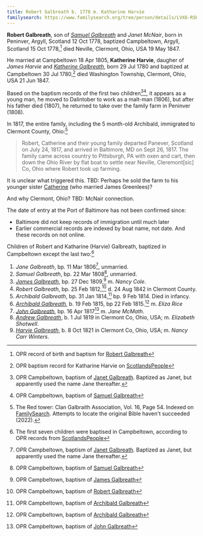 ```yaml
---
title: Robert Galbreath b. 1778 m. Katharine Harvie
familysearch: https://www.familysearch.org/tree/person/details/LVX6-R5K
---
```


**Robert Galbreath**, son of [*Samuel Galbreath*](galbreath-samuel-1736.md) and *Janet McNair*, born in Peninver, Argyll, Scotland 12 Oct 1778, baptized Campbeltown, Argyll, Scotland 15 Oct 1778,[^birth] died Neville, Clermont, Ohio, USA 19 May 1847.

He married at Campbeltown 18 Apr 1805, **Katherine Harvie**, daugher of *James Harvie* and [*Katherine Galbreath*](galbreath-katharine-1741.md), born 29 Jul 1780 and baptized at Campbeltown 30 Jul 1780,[^birth-kh] died Washington Township, Clermont, Ohio, USA 21 Jun 1847.

Based on the baptism records of the first two children[^jane-birth][^samuel-birth], it appears as a young man, he moved to Dalintober to work as a malt-man (1806), but after his father died (1807), he returned to take over the family farm in Peninver (1808).

In 1817, the entire family, including the 5 month-old Archibald, immigrated to Clermont County, Ohio:[^redtower-16-54]

> Robert, Catherine and their young family departed Panever, Scotland on July 24, 1817, and arrived in
> Baltimore, MD on Sept 26, 1817. The family came across country to Pittsburgh, PA with oxen and cart, then
> down the Ohio River by flat boat to settle near Neville, Cleremont[sic] Co, Ohio where Robert took up farming.

It is unclear what triggered this.  TBD: Perhaps he sold the farm to his younger sister [Catherine](galbreath-catherine-1788.md) (who married James Greenlees)?

And why Clermont, Ohio?  TBD: McNair connection.

The date of entry at the Port of Baltimore has not been confirmed since:
* Baltimore did not keep records of immigration until much later
* Earlier commercial records are indexed by boat name, not date.  And these records on not online.

Children of Robert and Katharine (Harvie) Galbreath, baptized in Campbeltown except the last two:[^children]

1. *Jane Galbreath*, bp. 11 Mar 1806[^jane-birth], unmarried.
2. *Samuel Galbreath*, bp. 22 Mar 1808[^samuel-birth], unmarried.
3. *[James Galbreath](galbreath-james-1809.md)*, bp. 27 Dec 1809,[^james-birth] m. *Nancy Cole*.
4. *Robert Galbreath*, bp. 25 Feb 1812,[^robert-birth] d. 24 Aug 1842 in Clermont County.
5. *Archibald Galbreath*, bp. 31 Jan 1814,[^archibald1-birth] bp. 9 Feb 1814.  Died in infancy.
6. *[Archibald Galbreath](galbreath-archibald-1815.md)*, b. 19 Feb 1815, bp 22 Feb 1815.[^archibald2-birth] m. *Eliza Rice*
7. *[John Galbreath](galbreath-john-1817.md)*, bp. 16 Apr 1817[^john-birth] m. *Jane McMath*.
8. *[Andrew Galbreath](galbreath-andrew-1819.md)*, b. 1 Jul 1819 in Clermont Co, Ohio, USA; m. *Elizabeth Shotwell*.
9. *[Harvie Galbreath](galbreath-harvie-1821.md)*, b. 8 Oct 1821 in Clermont Co, Ohio, USA; m. *Nancy Carr Winters*.

[^birth]: OPR record of birth and baptism for [Robert Galbreath](/sources/opr-campbeltown-births.md#1778-10-15-robert-galbreath)

[^children]: The first seven children were baptised in Campbeltown, according to OPR records from [ScotlandsPeople](https://www.scotlandspeople.gov.uk/record-results?search_type=people&event=%28B%20OR%20C%20OR%20S%29&record_type%5B0%5D=opr_births&church_type=Old%20Parish%20Registers&dl_cat=church&dl_rec=church-births-baptisms&surname=galbreath&surname_so=syn&forename_so=exact&from_year=1806&to_year=1818&parent_names=galbreath&parent_names_so=exact&parent_name_two=harv&parent_name_two_so=starts&record=Church%20of%20Scotland%20%28old%20parish%20registers%29%20Roman%20Catholic%20Church%20Other%20churches&rd_real_name%5B0%5D=CAMPBELTOWN%20%28LANDWARD%29%20OR%20CAMPBELTOWN%20%28BURGH%29%20OR%20CAMPBELTOWN&rd_display_name%5B0%5D=CAMPBELTOWN%20%28LANDWARD%29%7CCAMPBELTOWN%20%28BURGH%29%7CCAMPBELTOWN_CAMPBELTOWN&rd_label%5B0%5D=CAMPBELTOWN&rd_name%5B0%5D=CAMPBELTOWN%20%2ALANDWARD%2A%20OR%20CAMPBELTOWN%20%2ABURGH%2A%20OR%20CAMPBELTOWN&sort=asc&order=Date&field=year&sid=85902882)

[^birth-kh]: OPR baptism record for Katharine Harvie on [ScotlandsPeople](https://www.scotlandspeople.gov.uk/record-results?search_type=people&event=%28B%20OR%20C%20OR%20S%29&record_type%5B0%5D=opr_births&church_type=Old%20Parish%20Registers&dl_cat=church&dl_rec=church-births-baptisms&surname=harvie&surname_so=exact&forename=katherine&forename_so=soundex&sex=F&from_year=1780&to_year=1780&parent_names_so=exact&parent_name_two_so=exact&county=ARGYLL&record=Church%20of%20Scotland%20%28old%20parish%20registers%29%20Roman%20Catholic%20Church%20Other%20churches&rd_real_name%5B0%5D=CAMPBELTOWN%20%28LANDWARD%29%20OR%20CAMPBELTOWN%20%28BURGH%29%20OR%20CAMPBELTOWN&rd_display_name%5B0%5D=CAMPBELTOWN%20%28LANDWARD%29%7CCAMPBELTOWN%20%28BURGH%29%7CCAMPBELTOWN_CAMPBELTOWN&rd_label%5B0%5D=CAMPBELTOWN&rd_name%5B0%5D=CAMPBELTOWN%20%2ALANDWARD%2A%20OR%20CAMPBELTOWN%20%2ABURGH%2A%20OR%20CAMPBELTOWN&sid=85909677)

[^jane-birth]: OPR Campbeltown, baptism of [Janet Galbreath](/sources/opr-campbeltown-births.md#1806-03-11-janet-galbreath).  Baptized as Janet, but apparently used the name Jane thereafter.

[^samuel-birth]: OPR Campbeltown, baptism of [Samuel Galbreath](/sources/opr-campbeltown-births.md#1808-03-22-samuel-galbreath)

[^james-birth]: OPR Campbeltown, baptism of [James Galbreath](/sources/opr-campbeltown-births.md#1809-12-27-james-galbreath)

[^robert-birth]: OPR Campbeltown, baptism of [Robert Galbreath](/sources/opr-campbeltown-births.md#1812-02-26-robert-galbreath)

[^archibald1-birth]: OPR Campbeltown, baptism of [Archibald Galbreath](/sources/opr-campbeltown-births.md#1814-02-09-archibald-galbreath)

[^archibald2-birth]: OPR Campbeltown, baptism of [Archibald Galbreath](/sources/opr-campbeltown-births.md#1815-02-22-archibald-galbreath)

[^john-birth]: OPR Campbeltown, baptism of [John Galbreath](/sources/opr-campbeltown-births.md#1817-04-16-john-galbreath)

[^redtower-16-54]: The Red tower: Clan Galbraith Association, Vol. 16, Page 54.  Indexed on [FamilySearch](https://www.familysearch.org/library/books/viewer/226154/?offset=0#page=54&viewer=picture&o=&n=0&q=).  Attempts to locate the original Bible haven't succeeded (2022).
